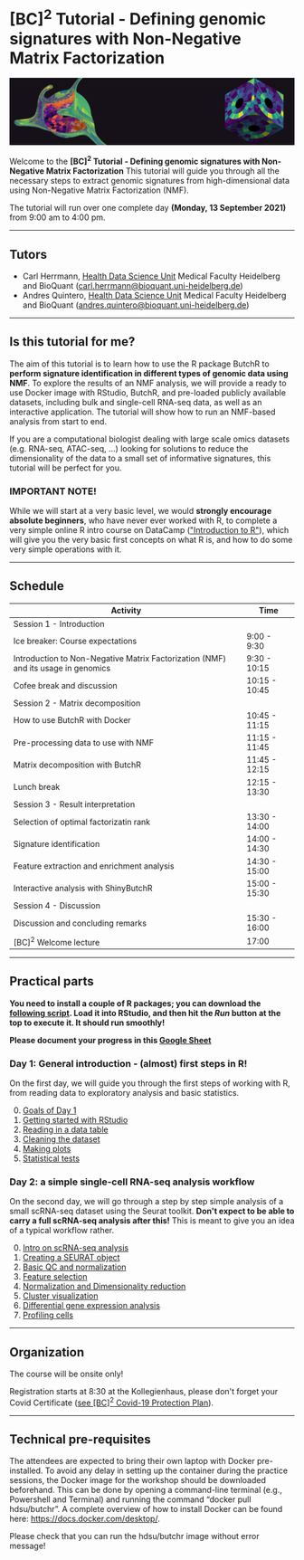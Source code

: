 # [BC]<sup>2</sup> Tutorial - Defining genomic signatures with Non-Negative Matrix Factorization

![](./The_end.png)

Welcome to the **[BC]<sup>2</sup> Tutorial - Defining genomic signatures with Non-Negative Matrix Factorization** This tutorial will guide you through all the necessary steps to extract genomic signatures from high-dimensional data using Non-Negative Matrix Factorization (NMF). 

The tutorial will run over one complete day **(Monday, 13 September 2021)** from 9:00 am to 4:00 pm.

******
## Tutors

* Carl Herrmann, [Health Data Science Unit](https://www.hdsu.org/) Medical Faculty Heidelberg and BioQuant (carl.herrmann@bioquant.uni-heidelberg.de)
* Andres Quintero, [Health Data Science Unit](https://www.hdsu.org/) Medical Faculty Heidelberg and BioQuant (andres.quintero@bioquant.uni-heidelberg.de)


********

## Is this tutorial for me?

The aim of this tutorial is to learn how to use the R package ButchR to **perform signature identification in different types of genomic data using NMF**. To explore the results of an NMF analysis, we will provide a ready to use Docker image with RStudio, ButchR, and pre-loaded publicly available datasets, including bulk and single-cell RNA-seq data, as well as an interactive application. The tutorial will show how to run an NMF-based analysis from start to end.

If you are a computational biologist dealing with large scale omics datasets (e.g. RNA-seq, ATAC-seq, …) looking for solutions to reduce the dimensionality of the data to a small set of informative signatures, this tutorial will be perfect for you.


### IMPORTANT NOTE! 

 While we will start at a very basic level, we would **strongly encourage absolute beginners**, who have never ever worked with R, to complete a very simple online R intro course on DataCamp (["Introduction to R"](https://learn.datacamp.com/courses/free-introduction-to-r)), which will give you the very basic first concepts on what R is, and how to do some very simple operations with it.


********


## Schedule

<!-- <style>
.heatMap {
    width: 70%;
    text-align: center;
}
.heatMap th {
background: grey;
word-wrap: break-word;
text-align: center;
}
.heatMap tr:nth-child(1) { background: firebrick; }
.heatMap tr:nth-child(4) { background: cadetblue; }
.heatMap tr:nth-child(5) { background: firebrick; }
.heatMap tr:nth-child(9) { background: cadetblue; }
.heatMap tr:nth-child(10) { background: firebrick; }
.heatMap tr:nth-child(15) { background: firebrick; }
.heatMap tr:nth-child(17) { background: darkcyan; }

.heatMap th:first-of-type { width: 50%; }
.heatMap th:nth-of-type(2) { width: 20%; }

</style> -->

<div class="heatMap">

| Activity | Time |
| -- | ----------- |
| Session 1 - Introduction |  |
| Ice breaker: Course expectations | 9:00 - 9:30 | 
| Introduction to Non-Negative Matrix Factorization (NMF) and its usage in genomics | 9:30 - 10:15 | 
| Cofee break and discussion | 10:15 - 10:45| 
| Session 2 - Matrix decomposition |  |
| How to use ButchR with Docker | 10:45 - 11:15 | 
| Pre-processing data to use with NMF | 11:15 - 11:45 | 
| Matrix decomposition with ButchR | 11:45 - 12:15 | 
| Lunch break | 12:15 - 13:30 | 
| Session 3 - Result interpretation |  |
| Selection of optimal factorizatin rank | 13:30 - 14:00 | 
| Signature identification | 14:00 - 14:30 | 
| Feature extraction and enrichment analysis | 14:30 - 15:00 | 
| Interactive analysis with ShinyButchR | 15:00 - 15:30| 
| Session 4 - Discussion | | 
| Discussion and concluding remarks | 15:30 - 16:00| 
| [BC]<sup>2</sup> Welcome lecture | 17:00 | 

</div>




********
<!-- ## Slides

Here are the links to the slides

* Day 1 : [introduction](./irtg2021_intro.pdf)
* Day 1 : [R markdown](./irtg2021_rmarkdown.pdf)
* Day 1 : [Data types](./irtg2021_datatypes.pdf)
* Day 1 : [Statistical tests](./irtg2021_tests.pdf)

* Day 2 : [Introduction to single-cell analysis](https://docs.google.com/presentation/d/1DSC6gUIbO6PzrqLCt1jp-sIx1U31TvMdDGgKdhohCIY/edit?ts=60c8bafb#slide=id.gdf238a40cf_0_5) -->


## Practical parts


**You need to install a couple of R packages; you can download the 
[following script](./install_packages.R). Load it into RStudio, and then hit the *Run* button at the top to execute it. It should run smoothly!**

**Please document your progress in this [Google Sheet](https://docs.google.com/spreadsheets/d/1rFcWJJD-qOqeRWZvhqPEqMCt_ddtinvdTlLPl2Syomw/edit?usp=sharing)**

### Day 1: General introduction - (almost) first steps in R!                                        


On the first day, we will guide you through the first steps of working with R, from reading data to exploratory analysis and basic statistics.

0. [Goals of Day 1](./day1/00_Objectives.md)
1. [Getting started with RStudio](./day1/01_rstudio.md)
2. [Reading in a data table](./day1/02_dataframe.md)
3. [Cleaning the dataset](./day1/03_cleanup.md)
4. [Making plots](./day1/04_plotting.md)
5. [Statistical tests](./day1/05_test.md)
                                                   

### Day 2: a simple single-cell RNA-seq analysis workflow

On the second day, we will go through a step by step simple analysis of a small scRNA-seq dataset using the Seurat toolkit. **Don't expect to be able to carry a full scRNA-seq analysis after this!** This is meant to give you an idea of a typical workflow rather.

0. [Intro on scRNA-seq analysis](./day2/00.md)
1. [Creating a SEURAT object](./day2/01.md)
2. [Basic QC and normalization ](./day2/02.md)
3. [Feature selection](./day2/03.md)
4. [Normalization and Dimensionality reduction](./day2/04.md)
5. [Cluster visualization](./day2/05.md)
6. [Differential gene expression analysis](./day2/06.md)
7. [Profiling cells](./day2/07.md)




*********
## Organization

The course will be onsite only! 

Registration starts at 8:30 at the Kollegienhaus, please don't forget your Covid Certificate ([see [BC]<sup>2</sup> Covid-19 Protection Plan](https://www.bc2.ch/covid-19-protection-plan)).

**********
## Technical pre-requisites

 The attendees are expected to bring their own laptop with Docker pre-installed. To avoid any delay in setting up the container during the practice sessions, the Docker image for the workshop should be downloaded beforehand. This can be done by opening a command-line terminal (e.g., Powershell and Terminal) and running the command “docker pull hdsu/butchr”. A complete overview of how to install Docker can be found here: https://docs.docker.com/desktop/. 


Please check that you can run the hdsu/butchr image without error message!